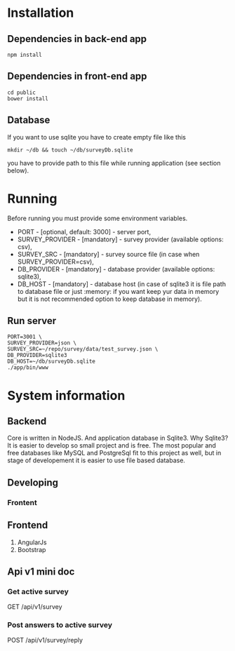 # Installation

## Dependencies in back-end app
```
npm install
```

## Dependencies in front-end app
```
cd public
bower install
```

## Database
If you want to use sqlite you have to create empty file like this
```
mkdir ~/db && touch ~/db/surveyDb.sqlite
```
you have to provide path to this file while running application (see section below).

# Running

Before running you must provide some environment variables.

- PORT - [optional, default: 3000] - server port,
- SURVEY_PROVIDER - [mandatory] - survey provider (available options: csv),
- SURVEY_SRC - [mandatory] - survey source file (in case when SURVEY_PROVIDER=csv),
- DB_PROVIDER - [mandatory] - database provider (available options: sqlite3),
- DB_HOST - [mandatory] - database host (in case of sqlite3 it is file path to database file or just :memory: if you want keep yur data in memory but it is not recommended option to keep database in memory).

## Run server

```
PORT=3001 \
SURVEY_PROVIDER=json \
SURVEY_SRC=~/repo/survey/data/test_survey.json \
DB_PROVIDER=sqlite3
DB_HOST=~/db/surveyDb.sqlite
./app/bin/www
```
# System information

## Backend

Core is written in NodeJS. And application database in Sqlite3.
Why Sqlite3?
It is easier to develop so small project and is free. The most popular and free databases like MySQL and PostgreSql fit to this project as well, but in stage of developement it is easier to use file based database.

## Developing

### Frontent



## Frontend

1. AngularJs
2. Bootstrap

## Api v1 mini doc

### Get active survey
GET /api/v1/survey

### Post answers to active survey
POST /api/v1/survey/reply